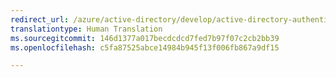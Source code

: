 ```yaml
---
redirect_url: /azure/active-directory/develop/active-directory-authentication-protocols
translationtype: Human Translation
ms.sourcegitcommit: 146d1377a017becdcdcd7fed7b97f07c2cb2bb39
ms.openlocfilehash: c5fa87525abce14984b945f13f006fb867a9df15

---
```



<!--HONumber=Feb17_HO3-->


